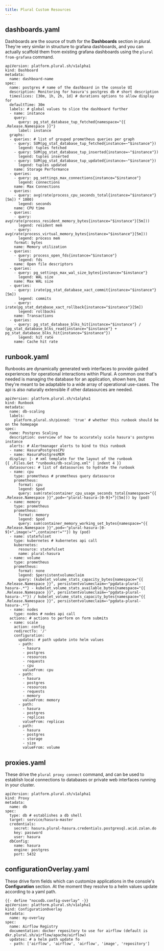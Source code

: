 ```yaml
---
title: Plural Custom Resources
---
```


## dashboards.yaml

Dashboards are the source of truth for the **Dashboards** section in plural. They're very similar in structure to grafana dashboards, and you can actually scaffold them from existing grafana dashboards using the `plural from-grafana` command.

```
apiVersion: platform.plural.sh/v1alpha1
kind: Dashboard
metadata:
  name: dashboard-name
spec:
  name: postgres # name of the dashboard in the console UI
  description: Monitoring for hasura's postgres db # short description
  timeslices: [30m, 1h, 2h, 1d] # durations options to allow display for
  defaultTime: 30m
  labels: # global values to slice the dashboard further
  - name: instance
    query:
      query: pg_stat_database_tup_fetched{namespace="{{ .Release.Namespace }}"}
      label: instance
  graphs:
  - queries: # list of grouped prometheus queries per graph
    - query: SUM(pg_stat_database_tup_fetched{instance=~"$instance"})
      legend: tuples fetched
    - query: SUM(pg_stat_database_tup_inserted{instance=~"$instance"})
      legend: tuples inserted
    - query: SUM(pg_stat_database_tup_updated{instance=~"$instance"})
      legend: tuples updated
    name: Storage Performance
  - queries:
    - query: pg_settings_max_connections{instance="$instance"}
      legend: connections
    name: Max Connections
  - queries:
    - query: avg(rate(process_cpu_seconds_total{instance="$instance"}[5m]) * 1000)
      legend: seconds
    name: CPU time
  - queries:
    - query: avg(rate(process_resident_memory_bytes{instance="$instance"}[5m]))
      legend: resident mem
    - query: avg(rate(process_virtual_memory_bytes{instance="$instance"}[5m]))
      legend: process mem
    format: bytes
    name: Memory utilization
  - queries:
    - query: process_open_fds{instance="$instance"}
      legend: fds
    name: Open file descriptors
  - queries:
    - query: pg_settings_max_wal_size_bytes{instance="$instance"}
      legend: WAL size
    name: Max WAL size
  - queries:
    - query: irate(pg_stat_database_xact_commit{instance="$instance"}[5m])
      legend: commits
    - query: irate(pg_stat_database_xact_rollback{instance="$instance"}[5m])
      legend: rollbacks
    name: Transactions
  - queries:
    - query: pg_stat_database_blks_hit{instance="$instance"} / (pg_stat_database_blks_read{instance="$instance"} + pg_stat_database_blks_hit{instance="$instance"})
      legend: hit rate
    name: Cache hit rate
```

## runbook.yaml

Runbooks are dynamically generated web interfaces to provide guided experiences for operational interactions within Plural. A common one that's needed is managing the database for an application, shown here, but they're meant to be adaptable to a wide array of operational use-cases. The api is also naturally extensible if other datasources are needed.

```
apiVersion: platform.plural.sh/v1alpha1
kind: Runbook
metadata:
  name: db-scaling
  labels:
    platform.plural.sh/pinned: 'true' # whether this runbook should be on the homepage
spec:
  name: Postgres Scaling
  description: overview of how to accurately scale hasura's postgres instance
  alerts: # Alertmanager alerts to bind to this runbook
  - name: HasuraPostgresCPU
  - name: HasuraPostgresMEM
  display: |- # xml template for the layout of the runbook
{{ .Files.Get "runbooks/db-scaling.xml" | indent 4 }}
  datasources: # list of datasources to hydrate the runbook
  - name: cpu
    type: prometheus # prometheus query datasource
    prometheus:
      format: cpu
      legend: $pod
      query: sum(rate(container_cpu_usage_seconds_total{namespace="{{ .Release.Namespace }}",pod=~"plural-hasura-[0-9]+"}[5m])) by (pod)
  - name: memory
    type: prometheus
    prometheus:
      format: memory
      legend: $pod
      query: sum(container_memory_working_set_bytes{namespace="{{ .Release.Namespace }}",pod=~"plural-hasura-[0-9]+",image!="",container!=""}) by (pod)
  - name: statefulset
    type: kubernetes # kubernetes api call
    kubernetes:
      resource: statefulset
      name: plural-hasura
  - name: volume
    type: prometheus
    prometheus:
      format: none
      legend: $persistentvolumeclaim
      query: (kubelet_volume_stats_capacity_bytes{namespace="{{ .Release.Namespace }}", persistentvolumeclaim=~"pgdata-plural-hasura-.*"} - kubelet_volume_stats_available_bytes{namespace="{{ .Release.Namespace }}", persistentvolumeclaim=~"pgdata-plural-hasura-.*"}) / kubelet_volume_stats_capacity_bytes{namespace="{{ .Release.Namespace }}", persistentvolumeclaim=~"pgdata-plural-hasura-.*"}
  - name: nodes
    type: nodes # nodes api call
  actions: # actions to perform on form submits
  - name: scale
    action: config
    redirectTo: '/'
    configuration:
      updates: # path update into helm values
      - path:
        - hasura
        - postgres
        - resources
        - requests
        - cpu
        valueFrom: cpu
      - path:
        - hasura
        - postgres
        - resources
        - requests
        - memory
        valueFrom: memory
      - path:
        - hasura
        - postgres
        - replicas
        valueFrom: replicas
      - path:
        - hasura
        - postgres
        - storage
        - size
        valueFrom: volume
```

## proxies.yaml

These drive the `plural proxy connect` command, and can be used to establish local connections to databases or private web interfaces running in your cluster.

```
apiVersion: platform.plural.sh/v1alpha1
kind: Proxy
metadata:
  name: db
spec:
  type: db # establishes a db shell
  target: service/hasura-master
  credentials:
    secret: hasura.plural-hasura.credentials.postgresql.acid.zalan.do
    key: password
    user: hasura
  dbConfig:
    name: hasura
    engine: postgres
    port: 5432
```

## configurationOverlay.yaml

These drive form fields which can customize applications in the console's **Configuration** section. At the moment they resolve to a helm values update according to a yaml path.

```
{{- define "nocodb.config-overlay" -}}
apiVersion: platform.plural.sh/v1alpha1
kind: ConfigurationOverlay
metadata:
  name: my-overlay
spec:
  name: Airflow Registry
  documentation: docker repository to use for airflow (default is dkr.plural.sh/airflow/apache/airflow)
  updates: # a helm path update fo
  - path: ['airflow', 'airflow', 'airflow', 'image', 'repository']
```
